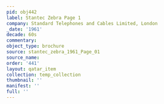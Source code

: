 ```yaml
---
pid: obj442
label: Stantec Zebra Page 1
company: Standard Telephones and Cables Limited, London
_date: '1961'
decade: 60s
commentary: 
object_type: brochure
source: stantec_zebra_1961_Page_01
source_name: 
order: '441'
layout: qatar_item
collection: temp_collection
thumbnail: ''
manifest: ''
full: ''
---
```

